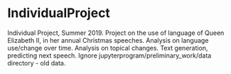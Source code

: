 # IndividualProject
Individual Project, Summer 2019. Project on the use of language of Queen Elizabeth II, in her annual Christmas speeches. Analysis on
language use/change over time. Analysis on topical changes. Text generation, predicting next speech. Ignore jupyterprogram/preliminary_work/data directory - old data. 
